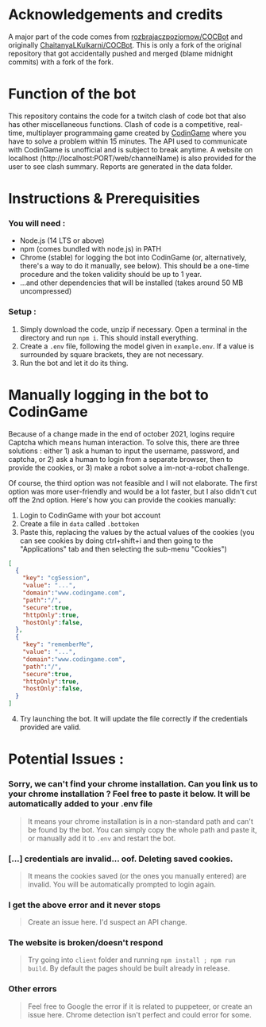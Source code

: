 # Acknowledgements and credits

A major part of the code comes from [rozbrajaczpoziomow/COCBot](https://github.com/rozbrajaczpoziomow/COCBot) and originally [ChaitanyaLKulkarni/COCBot](https://github.com/ChaitanyaLKulkarni/COCBot). This is only a fork of the original repository that got accidentally pushed and merged (blame midnight commits) with a fork of the fork.

# Function of the bot

This repository contains the code for a twitch clash of code bot that also has other miscellaneous functions. Clash of code is a competitive, real-time, multiplayer programmaing game created by [CodinGame](https://codingame.com) where you have to solve a problem within 15 minutes. The API used to communicate with CodinGame is unofficial and is subject to break anytime. A website on localhost (http://localhost:PORT/web/channelName) is also provided for the user to see clash summary. Reports are generated in the data folder.

# Instructions & Prerequisities

### You will need : 
- Node.js (14 LTS or above)
- npm (comes bundled with node.js) in PATH
- Chrome (stable) for logging the bot into CodinGame (or, alternatively, there's a way to do it manually, see below). This should be a one-time procedure and the token validity should be up to 1 year.
- ...and other dependencies that will be installed (takes around 50 MB uncompressed)

### Setup :
1. Simply download the code, unzip if necessary. Open a terminal in the directory and run `npm i`. This should install everything.
2. Create a `.env` file, following the model given in `example.env`. If a value is surrounded by square brackets, they are not necessary.
3. Run the bot and let it do its thing. 

# Manually logging in the bot to CodinGame

Because of a change made in the end of october 2021, logins require Captcha which means human interaction. To solve this, there are three solutions : either 1) ask a human to input the username, password, and captcha, or 2) ask a human to login from a separate browser, then to provide the cookies, or 3) make a robot solve a im-not-a-robot challenge.

Of course, the third option was not feasible and I will not elaborate. The first option was more user-friendly and would be a lot faster, but I also didn't cut off the 2nd option. Here's how you can provide the cookies manually: 

1. Login to CodinGame with your bot account
2. Create a file in `data` called `.bottoken`
3. Paste this, replacing the values by the actual values of the cookies (you can see cookies by doing ctrl+shift+i and then going to the "Applications" tab and then selecting the sub-menu "Cookies")
```json
[
  {
    "key": "cgSession",
    "value": "...",
    "domain":"www.codingame.com",
    "path":"/",
    "secure":true,
    "httpOnly":true,
    "hostOnly":false,
  },
  {
    "key": "rememberMe",
    "value": "...",
    "domain":"www.codingame.com",
    "path":"/",
    "secure":true,
    "httpOnly":true,
    "hostOnly":false,
  }
]
```
4. Try launching the bot. It will update the file correctly if the credentials provided are valid.

# Potential Issues :

### Sorry, we can't find your chrome installation. Can you link us to your chrome installation ? Feel free to paste it below. It will be automatically added to your .env file

> It means your chrome installation is in a non-standard path and can't be found by the bot. You can simply copy the whole path and paste it, or manually add it to `.env` and restart the bot.

### [...] credentials are invalid... oof. Deleting saved cookies.

> It means the cookies saved (or the ones you manually entered) are invalid. You will be automatically prompted to login again.

### I get the above error and it never stops

> Create an issue here. I'd suspect an API change.

### The website is broken/doesn't respond

> Try going into `client` folder and running `npm install ; npm run build`. By default the pages should be built already in release.

### Other errors

> Feel free to Google the error if it is related to puppeteer, or create an issue here. Chrome detection isn't perfect and could error for some.
